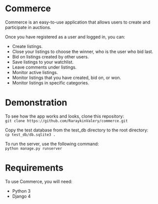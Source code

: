 # Commerce
Commerce is an easy-to-use application that allows users to create and participate in auctions.

Once you have registered as a user and logged in, you can:
- Create listings.
- Close your listings to choose the winner, who is the user who bid last.
- Bid on listings created by other users.
- Save listings to your watchlist.
- Leave comments under listings.
- Monitor active listings.
- Monitor listings that you have created, bid on, or won.
- Monitor listings in specific categories.

# Demonstration

To see how the app works and looks, clone this repository:\
`git clone https://github.com/RaraykinValery/commerce.git`

Copy the test database from the test_db directory to the root directory:\
`cp test_db/db.sqlite3 .`

To run the server, use the following command:\
`python manage.py runserver`

# Requirements
To use Commerce, you will need:

- Python 3
- Django 4
